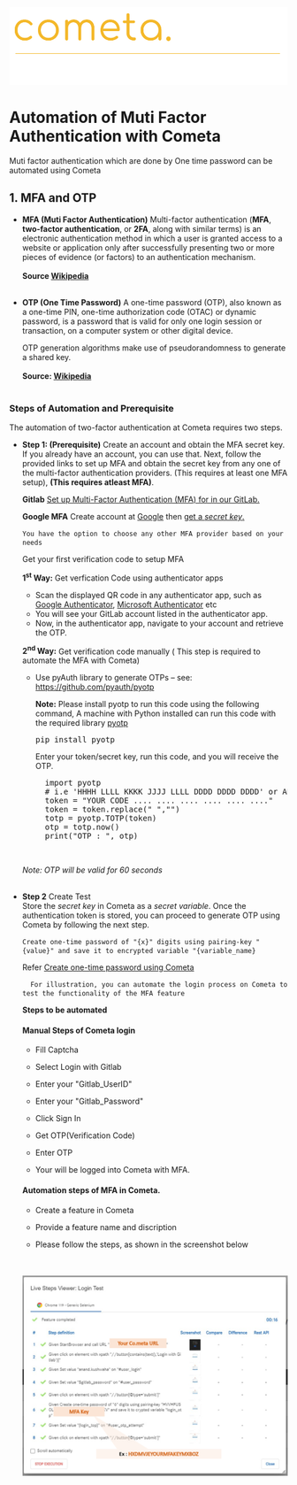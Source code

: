 <img src="img/logos/CometaROCKS_LogoEslog_Y_W.png" width="600px"/>

# Automation of Muti Factor Authentication with Cometa
Muti factor authentication which are done by One time password can be automated using Cometa 

## 1. MFA and OTP

* **MFA (Muti Factor Authentication)**
    Multi-factor authentication (**MFA**, **two-factor authentication**, or **2FA**, along with similar terms) is an electronic authentication method in which a user is granted access to a website or application only after successfully presenting two or more pieces of evidence (or factors) to an authentication mechanism. 
    <br>
    <br>
    **Source [Wikipedia](https://en.wikipedia.org/wiki/Multi-factor_authentication)** 
    <br>
    <br>
* **OTP (One Time Password)**
    A one-time password (OTP), also known as a one-time PIN, one-time authorization code (OTAC) or dynamic password, is a password that is valid for only one login session or transaction, on a computer system or other digital device.
    <br>
    
    OTP generation algorithms make use of pseudorandomness to generate a shared key.
    <br> 
    <br> 
    <b>Source: [Wikipedia](https://en.wikipedia.org/wiki/One-time_password) </b>
    <br>
    <br>

### Steps of Automation and Prerequisite  

The automation of two-factor authentication at Cometa requires two steps.


* **Step 1: (Prerequisite)** Create an account and obtain the MFA secret key. If you already have an account, you can use that. Next, follow the provided links to set up MFA and obtain the secret key from any one of the multi-factor authentication providers. (This requires at least one MFA setup), **(This requires atleast MFA)**.
            
    **Gitlab** <a href="./Prepare_mfa_with_gitlab.md"> Set up Multi-Factor Authentication (MFA) for in our GitLab.</a>
        
    **Google MFA** Create account at <a href="https://support.google.com/accounts/answer/27441?hl=en">Google</a> then <a href="https://support.kraken.com/hc/en-us/articles/360001486466-How-to-find-the-setup-key-or-backup-code-for-authenticator-app-2FA"> get a <i>secret key</i>. </a>


      You have the option to choose any other MFA provider based on your needs

    Get your first verification code to setup MFA <br>

    **1<sup>st</sup> Way:** Get verfication Code using authenticator apps
    * Scan the displayed QR code in any authenticator app, such as [Google Authenticator](https://play.google.com/store/apps/details?id=com.google.android.apps.authenticator2), [Microsoft Authenticator](https://play.google.com/store/apps/details?id=com.azure.authenticator) etc<br>
    * You will see your GitLab account listed in the authenticator app.<br>
    * Now, in the authenticator app, navigate to your account and retrieve the OTP.<br>
    
    **2<sup>nd</sup> Way:** Get verification code manually ( This step is required to automate the MFA with Cometa)
    * Use pyAuth library to generate OTPs – see: https://github.com/pyauth/pyotp
        
        **Note:** Please install pyotp to run this code using the following command, A machine with Python installed can run this code with the required library [pyotp](https://github.com/pyauth/pyotp)
         
        
        <pre>pip install pyotp</pre>

        Enter your token/secret key, run this code, and you will receive the OTP.

        <pre>  import pyotp
        # i.e 'HHHH LLLL KKKK JJJJ LLLL DDDD DDDD DDDD' or ABCDEFGHIJKLMNOPQRSTUVWTUVWTUVW
        token = "YOUR CODE .... .... .... .... .... ...." 
        token = token.replace(" ","")
        totp = pyotp.TOTP(token)
        otp = totp.now()
        print("OTP : ", otp)</pre>  
    <br>

    <i> Note: OTP will be valid for 60 seconds</i>
    <br>
    <br>

* **Step 2** Create Test <br>
    Store the <i>secret key</i> in Cometa as a <i>secret variable</i>. Once the authentication token is stored, you can proceed to generate OTP using Cometa by following the next step. 

      Create one-time password of "{x}" digits using pairing-key "{value}" and save it to encrypted variable "{variable_name}
        
    Refer <a target="_blank" href="https://github.com/Cometa-rocks/Cometa_documentation/blob/main/Cometa_actions.md#:~:text=online%20excel%20viewer.-,Create%20one%2Dtime%20password%20of%20%22%7Bx%7D%22%20digits%20using,-pairing%2Dkey%20%22%7Bvalue">Create one-time password using Cometa </a>


        For illustration, you can automate the login process on Cometa to test the functionality of the MFA feature

    **Steps to be automated**

    #### Manual Steps of Cometa login 
    * Fill Captcha

    * Select Login with Gitlab

    * Enter your "Gitlab_UserID"

    * Enter your "Gitlab_Password"

    * Click Sign In

    * Get OTP(Verification Code)

    * Enter OTP
    
    * Your will be logged into Cometa with MFA.


    #### Automation steps of MFA in Cometa.

    * Create a feature in Cometa <br>

    * Provide a feature name and discription<br>

    * Please follow the steps, as shown in the screenshot below
    <br>
    <br>
    <img src="img/mfa_screens/MFA_login_test.png" width="700px"/>




